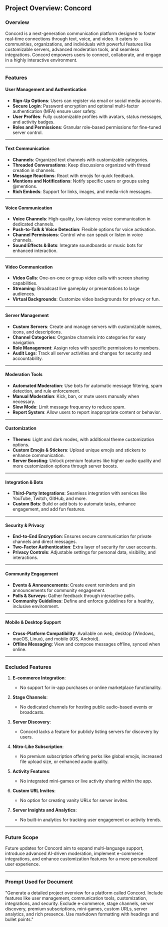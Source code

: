 ## **Project Overview: Concord**  

### **Overview**  
Concord is a next-generation communication platform designed to foster real-time connections through text, voice, and video. It caters to communities, organizations, and individuals with powerful features like customizable servers, advanced moderation tools, and seamless integrations. Concord empowers users to connect, collaborate, and engage in a highly interactive environment.  

---

### **Features**  

#### **User Management and Authentication**  
- **Sign-Up Options**: Users can register via email or social media accounts.  
- **Secure Login**: Password encryption and optional multi-factor authentication (MFA) ensure user safety.  
- **User Profiles**: Fully customizable profiles with avatars, status messages, and activity badges.  
- **Roles and Permissions**: Granular role-based permissions for fine-tuned server control.  

---

#### **Text Communication**  
- **Channels**: Organized text channels with customizable categories.  
- **Threaded Conversations**: Keep discussions organized with thread creation in channels.  
- **Message Reactions**: React with emojis for quick feedback.  
- **Mentions and Notifications**: Notify specific users or groups using @mentions.  
- **Rich Embeds**: Support for links, images, and media-rich messages.  

---

#### **Voice Communication**  
- **Voice Channels**: High-quality, low-latency voice communication in dedicated channels.  
- **Push-to-Talk & Voice Detection**: Flexible options for voice activation.  
- **Channel Permissions**: Control who can speak or listen in voice channels.  
- **Sound Effects & Bots**: Integrate soundboards or music bots for enhanced interaction.  

---


#### **Video Communication**  
- **Video Calls**: One-on-one or group video calls with screen sharing capabilities.  
- **Streaming**: Broadcast live gameplay or presentations to large audiences.  
- **Virtual Backgrounds**: Customize video backgrounds for privacy or fun.  

---

#### **Server Management**  
- **Custom Servers**: Create and manage servers with customizable names, icons, and descriptions.  
- **Channel Categories**: Organize channels into categories for easy navigation.  
- **Role Management**: Assign roles with specific permissions to members.  
- **Audit Logs**: Track all server activities and changes for security and accountability.  

---

#### **Moderation Tools**  
- **Automated Moderation**: Use bots for automatic message filtering, spam detection, and rule enforcement.  
- **Manual Moderation**: Kick, ban, or mute users manually when necessary.  
- **Slow Mode**: Limit message frequency to reduce spam.  
- **Report System**: Allow users to report inappropriate content or behavior.  

---

#### **Customization**  
- **Themes**: Light and dark modes, with additional theme customization options.  
- **Custom Emojis & Stickers**: Upload unique emojis and stickers to enhance communication.  
- **Server Boosting**: Unlock premium features like higher audio quality and more customization options through server boosts.  

---

#### **Integration & Bots**  
- **Third-Party Integrations**: Seamless integration with services like YouTube, Twitch, GitHub, and more.  
- **Custom Bots**: Build or add bots to automate tasks, enhance engagement, and add fun features.  

---

#### **Security & Privacy**  
- **End-to-End Encryption**: Ensures secure communication for private channels and direct messages.  
- **Two-Factor Authentication**: Extra layer of security for user accounts.  
- **Privacy Controls**: Adjustable settings for personal data, visibility, and interactions.  

---

#### **Community Engagement**  
- **Events & Announcements**: Create event reminders and pin announcements for community engagement.  
- **Polls & Surveys**: Gather feedback through interactive polls.  
- **Community Guidelines**: Define and enforce guidelines for a healthy, inclusive environment.  

---

#### **Mobile & Desktop Support**  
- **Cross-Platform Compatibility**: Available on web, desktop (Windows, macOS, Linux), and mobile (iOS, Android).  
- **Offline Messaging**: View and compose messages offline, synced when online.  

---
### **Excluded Features**  

1. **E-commerce Integration**:  
   - No support for in-app purchases or online marketplace functionality.  

2. **Stage Channels**:  
   - No dedicated channels for hosting public audio-based events or broadcasts.  

3. **Server Discovery**:  
   - Concord lacks a feature for publicly listing servers for discovery by users.  

4. **Nitro-Like Subscription**:  
   - No premium subscription offering perks like global emojis, increased file upload size, or enhanced audio quality.  

5. **Activity Features**:  
   - No integrated mini-games or live activity sharing within the app.  

6. **Custom URL Invites**:  
   - No option for creating vanity URLs for server invites.  

7. **Server Insights and Analytics**:  
   - No built-in analytics for tracking user engagement or activity trends.  


---

### **Future Scope**  
Future updates for Concord aim to expand multi-language support, introduce advanced AI-driven moderation, implement e-commerce integrations, and enhance customization features for a more personalized user experience.

---


### **Prompt Used for Document**  
"Generate a detailed project overview for a platform called Concord. Include features like user management, communication tools, customization, integrations, and security. Exclude e-commerce, stage channels, server discovery, premium subscriptions, mini-games, custom URLs, server analytics, and rich presence. Use markdown formatting with headings and bullet points."

